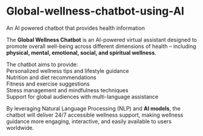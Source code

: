 # Global-wellness-chatbot-using-AI
An AI powered chatbot that provides health information

The **Global Wellness Chatbot** is an AI-powered virtual assistant designed to promote overall well-being across different dimensions of health – including **physical, mental, emotional, social, and spiritual wellness**.  

The chatbot aims to provide:  
 Personalized wellness tips and lifestyle guidance  
 Nutrition and diet recommendations  
 Fitness and exercise suggestions  
 Stress management and mindfulness techniques  
 Support for global audiences with multi-language assistance  

By leveraging Natural Language Processing (NLP) and **AI models**, the chatbot will deliver 24/7 accessible wellness support, making wellness guidance more engaging, interactive, and easily available to users worldwide.  